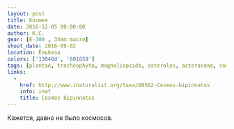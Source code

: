 ```yaml
---
layout: post
title: Космея
date: 2016-12-05 00:00:00
author: К.С.
gear: [E-300 , 35mm macro]
shoot_date: 2016-09-02
location: Ёльбаза
colors: ['13040d', '601858']
tags: [plantae, tracheophyta, magnoliopsida, asterales, asteraceae, cosmos, cosmos bipinnatus]
links:
  -
    href: http://www.inaturalist.org/taxa/68562-Cosmos-bipinnatus
    info: inat
    title: Cosmos bipinnatus
---
```


Кажется, давно не было космосов.
